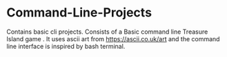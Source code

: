 # Command-Line-Projects
Contains basic cli projects.
  Consists of a Basic command line Treasure Island game . It uses ascii art from https://ascii.co.uk/art and the command line interface is inspired by bash terminal.
